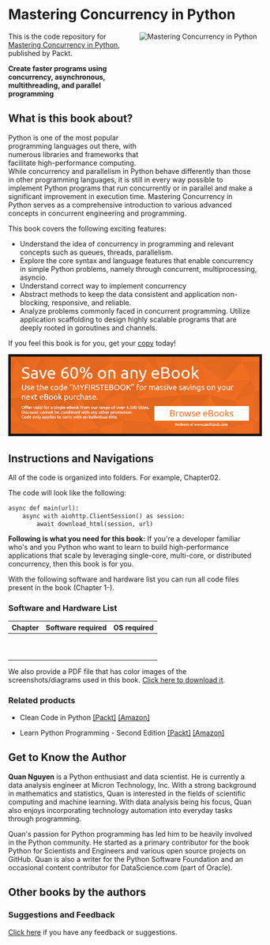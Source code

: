 # Mastering Concurrency in Python

<a href="https://www.packtpub.com/application-development/mastering-concurrency-python?utm_source=github&utm_medium=repository&utm_campaign=9781789343052 "><img src="https://www.packtpub.com/sites/default/files/B11327.png" alt="Mastering Concurrency in Python" height="256px" align="right"></a>

This is the code repository for [Mastering Concurrency in Python](https://www.packtpub.com/application-development/mastering-concurrency-python?utm_source=github&utm_medium=repository&utm_campaign=9781789343052), published by Packt.

**Create faster programs using concurrency, asynchronous, multithreading, and parallel programming**

## What is this book about?
Python is one of the most popular programming languages out there, with numerous libraries and frameworks that facilitate high-performance computing. While concurrency and parallelism in Python behave differently than those in other programming languages, it is still in every way possible to implement Python programs that run concurrently or in parallel and make a significant improvement in execution time. Mastering Concurrency in Python serves as a comprehensive introduction to various advanced concepts in concurrent engineering and programming.

This book covers the following exciting features:
* Understand the idea of concurrency in programming and relevant concepts such as queues, threads, parallelism. 
* Explore the core syntax and language features that enable concurrency in simple Python problems, namely through concurrent, multiprocessing, asyncio. 
* Understand correct way to implement concurrency  
* Abstract methods to keep the data consistent and application non-blocking, responsive, and reliable. 
* Analyze problems commonly faced in concurrent programming. 
Utilize application scaffolding to design highly scalable programs that are deeply rooted in goroutines and channels. 

If you feel this book is for you, get your [copy](https://www.amazon.com/dp/1789343054) today!

<a href="https://www.packtpub.com/?utm_source=github&utm_medium=banner&utm_campaign=GitHubBanner"><img src="https://raw.githubusercontent.com/PacktPublishing/GitHub/master/GitHub.png" 
alt="https://www.packtpub.com/" border="5" /></a>

## Instructions and Navigations
All of the code is organized into folders. For example, Chapter02.

The code will look like the following:
```
async def main(url):
    async with aiohttp.ClientSession() as session:
        await download_html(session, url)
```

**Following is what you need for this book:**
If you're a developer familiar who's and you Python who want to learn to build high-performance applications that scale by leveraging single-core, multi-core, or distributed concurrency, then this book is for you.

With the following software and hardware list you can run all code files present in the book (Chapter 1-).
### Software and Hardware List
| Chapter | Software required | OS required |
| -------- | ------------------------------------ | ----------------------------------- |
|  |  |  |
|  |  |  |
|  |  |  |
|  |  |  |
|  |  |  |
|  |  |  |
|  |  |  |
|  |  |  |
|  |  |  |
|  |  |  |

We also provide a PDF file that has color images of the screenshots/diagrams used in this book. [Click here to download it](https://www.packtpub.com/sites/default/files/downloads/9781789343052_ColorImages.pdf).

### Related products
* Clean Code in Python  [[Packt]](https://india.packtpub.com/in/application-development/clean-code-python?utm_source=github&utm_medium=repository&utm_campaign=) [[Amazon]](https://www.amazon.com/dp/1788835832)

* Learn Python Programming - Second Edition  [[Packt]](https://india.packtpub.com/in/application-development/learn-python-programming-second-edition?utm_source=github&utm_medium=repository&utm_campaign=) [[Amazon]](https://www.amazon.com/dp/1788996666)

## Get to Know the Author
**Quan Nguyen**
 is a Python enthusiast and data scientist. He is currently a data analysis engineer at Micron Technology, Inc. With a strong background in mathematics and statistics, Quan is interested in the fields of scientific computing and machine learning. With data analysis being his focus, Quan also enjoys incorporating technology automation into everyday tasks through programming.

Quan's passion for Python programming has led him to be heavily involved in the Python community. He started as a primary contributor for the book Python for Scientists and Engineers and various open source projects on GitHub. Quan is also a writer for the Python Software Foundation and an occasional content contributor for DataScience.com (part of Oracle).

## Other books by the authors
### Suggestions and Feedback
[Click here](https://docs.google.com/forms/d/e/1FAIpQLSdy7dATC6QmEL81FIUuymZ0Wy9vH1jHkvpY57OiMeKGqib_Ow/viewform) if you have any feedback or suggestions.
